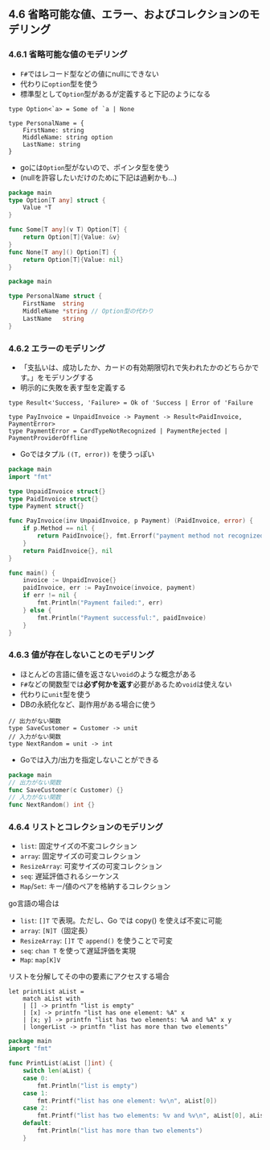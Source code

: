 ## 4.6 省略可能な値、エラー、およびコレクションのモデリング


### 4.6.1 省略可能な値のモデリング

* `F#`ではレコード型などの値にnullにできない
* 代わりに`option`型を使う
* 標準型として`Option`型があるが定義すると下記のようになる

```F#
type Option<`a> = Some of `a | None
```

```F#
type PersonalName = {
    FirstName: string
    MiddleName: string option
    LastName: string
}
```

* goには`Option`型がないので、ポインタ型を使う
* (nullを許容したいだけのために下記は過剰かも...)

```go
package main
type Option[T any] struct {
	Value *T
}

func Some[T any](v T) Option[T] {
	return Option[T]{Value: &v}
}
func None[T any]() Option[T] {
	return Option[T]{Value: nil}
}

```

```go
package main

type PersonalName struct {
	FirstName  string
	MiddleName *string // Option型の代わり
	LastName   string
}
```

### 4.6.2 エラーのモデリング

* 「支払いは、成功したか、カードの有効期限切れで失われたかのどちらかです。」をモデリングする
* 明示的に失敗を表す型を定義する

```F#
type Result<'Success, 'Failure> = Ok of 'Success | Error of 'Failure
```

```F#
type PayInvoice = UnpaidInvoice -> Payment -> Result<PaidInvoice, PaymentError>
type PaymentError = CardTypeNotRecognized | PaymentRejected | PaymentProviderOffline
```

* Goではタプル `((T, error))` を使うっぽい

```go
package main
import "fmt"

type UnpaidInvoice struct{}
type PaidInvoice struct{}
type Payment struct{}

func PayInvoice(inv UnpaidInvoice, p Payment) (PaidInvoice, error) {
	if p.Method == nil {
		return PaidInvoice{}, fmt.Errorf("payment method not recognized")
	}
	return PaidInvoice{}, nil
}

func main() {
	invoice := UnpaidInvoice{}
	paidInvoice, err := PayInvoice(invoice, payment)
	if err != nil {
		fmt.Println("Payment failed:", err)
	} else {
		fmt.Println("Payment successful:", paidInvoice)
	}
}
```

### 4.6.3 値が存在しないことのモデリング

* ほとんどの言語に値を返さない`void`のような概念がある
* `F#`などの関数型では**必ず何かを返す**必要があるため`void`は使えない
* 代わりに`unit`型を使う
* DBの永続化など、副作用がある場合に使う

```F#
// 出力がない関数
type SaveCustomer = Customer -> unit
// 入力がない関数
type NextRandom = unit -> int
```

* Goでは入力/出力を指定しないことができる

```go
package main
// 出力がない関数
func SaveCustomer(c Customer) {}
// 入力がない関数
func NextRandom() int {}
```

### 4.6.4 リストとコレクションのモデリング

* `list`: 固定サイズの不変コレクション
* `array`: 固定サイズの可変コレクション
* `ResizeArray`: 可変サイズの可変コレクション
* `seq`: 遅延評価されるシーケンス
* `Map`/`Set`: キー/値のペアを格納するコレクション


go言語の場合は

* `list`: `[]T` で表現。ただし、Go では copy() を使えば不変に可能
* `array`:  `[N]T`（固定長）
* `ResizeArray`: `[]T` で `append()` を使うことで可変
* `seq`: `chan T` を使って遅延評価を実現
* `Map`: `map[K]V`

リストを分解してその中の要素にアクセスする場合

```F#
let printList aList =
    match aList with
    | [] -> printfn "list is empty"
    | [x] -> printfn "list has one element: %A" x
    | [x; y] -> printfn "list has two elements: %A and %A" x y
    | longerList -> printfn "list has more than two elements"
```

```go
package main
import "fmt"

func PrintList(aList []int) {
	switch len(aList) {
	case 0:
		fmt.Println("list is empty")
	case 1:
		fmt.Printf("list has one element: %v\n", aList[0])
	case 2:
		fmt.Printf("list has two elements: %v and %v\n", aList[0], aList[1])
	default:
		fmt.Println("list has more than two elements")
	}
```
